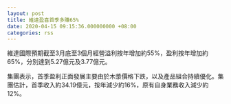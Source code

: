 ```yaml
---
layout: post
title: 維達盈喜首季多賺65%
date: 2020-04-15 09:15:36.000000000 +08:00
categories: rss
---
```


維達國際預期截至3月底至3個月經營溢利按年增加約55%，盈利按年增加約65%，分別達到5.27億元及3.77億元。

集團表示，首季盈利正面發展主要由於木漿價格下跌，以及產品組合持續優化。集團估計，首季收入約34.19億元，按年減少約16%，原有自身業務收入減少約12%。

